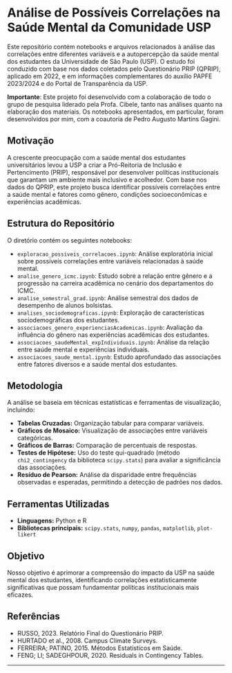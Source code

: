 
# Análise de Possíveis Correlações na Saúde Mental da Comunidade USP

Este repositório contém notebooks e arquivos relacionados à análise das correlações entre diferentes variáveis e a autopercepção da saúde mental dos estudantes da Universidade de São Paulo (USP). O estudo foi conduzido com base nos dados coletados pelo Questionário PRIP (QPRIP), aplicado em 2022, e em informações complementares do auxílio PAPFE 2023/2024 e do Portal de Transparência da USP.

**Importante**: Este projeto foi desenvolvido com a colaboração de todo o grupo de pesquisa liderado pela Profa. Cibele, tanto nas análises quanto na elaboração dos materiais. Os notebooks apresentados, em particular, foram desenvolvidos por mim, com a coautoria de Pedro Augusto Martins Gagini.

## Motivação

A crescente preocupação com a saúde mental dos estudantes universitários levou a USP a criar a Pró-Reitoria de Inclusão e Pertencimento (PRIP), responsável por desenvolver políticas institucionais que garantam um ambiente mais inclusivo e acolhedor. Com base nos dados do QPRIP, este projeto busca identificar possíveis correlações entre a saúde mental e fatores como gênero, condições socioeconômicas e experiências acadêmicas.

## Estrutura do Repositório

O diretório contém os seguintes notebooks:

- `exploracao_possiveis_correlacoes.ipynb`: Análise exploratória inicial sobre possíveis correlações entre variáveis relacionadas à saúde mental.
- `analise_genero_icmc.ipynb`: Estudo sobre a relação entre gênero e a progressão na carreira acadêmica no cenário dos departamentos do ICMC.
- `analise_semestral_grad.ipynb`: Análise semestral dos dados de desempenho de alunos bolsistas.
- `analises_sociodemograficas.ipynb`: Exploração de características sociodemográficas dos estudantes.
- `associacoes_genero_experienciasAcademicas.ipynb`: Avaliação da influência do gênero nas experiências acadêmicas dos estudantes.
- `associacoes_saudeMental_expIndividuais.ipynb`: Análise da relação entre saúde mental e experiências individuais.
- `associacoes_saude_mental.ipynb`: Estudo aprofundado das associações entre fatores diversos e a saúde mental dos estudantes.

## Metodologia

A análise se baseia em técnicas estatísticas e ferramentas de visualização, incluindo:

- **Tabelas Cruzadas:** Organização tabular para comparar variáveis.
- **Gráficos de Mosaico:** Visualização de associações entre variáveis categóricas.
- **Gráficos de Barras:** Comparação de percentuais de respostas.
- **Testes de Hipótese:** Uso do teste qui-quadrado (método `chi2_contingency` da biblioteca `scipy.stats`) para avaliar a significância das associações.
- **Resíduo de Pearson:** Análise da disparidade entre frequências observadas e esperadas, permitindo a detecção de padrões nos dados.

## Ferramentas Utilizadas

- **Linguagens:** Python e R
- **Bibliotecas principais:** `scipy.stats`, `numpy`, `pandas`, `matplotlib`, `plot-likert`

## Objetivo

Nosso objetivo é aprimorar a compreensão do impacto da USP na saúde mental dos estudantes, identificando correlações estatisticamente significativas que possam fundamentar políticas institucionais mais eficazes.

 
## Referências
- RUSSO, 2023. Relatório Final do Questionário PRIP.
- HURTADO et al., 2008. Campus Climate Surveys.
- FERREIRA; PATINO, 2015. Métodos Estatísticos em Saúde.
- FENG; LI; SADEGHPOUR, 2020. Residuals in Contingency Tables.


---
